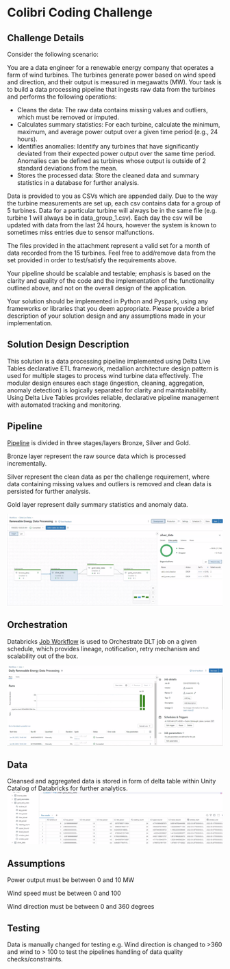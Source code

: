 # Colibri Coding Challenge

Challenge Details
---------------
Consider the following scenario:

You are a data engineer for a renewable energy company that operates a farm of wind turbines. The turbines generate power based on wind speed and direction, and their output is measured in megawatts (MW). Your task is to build a data processing pipeline that ingests raw data from the turbines and performs the following operations:

- Cleans the data: The raw data contains missing values and outliers, which must be removed or imputed.
- Calculates summary statistics: For each turbine, calculate the minimum, maximum, and average power output over a given time period (e.g., 24 hours).
- Identifies anomalies: Identify any turbines that have significantly deviated from their expected power output over the same time period. Anomalies can be defined as turbines whose output is outside of 2 standard deviations from the mean.
- Stores the processed data: Store the cleaned data and summary statistics in a database for further analysis.

Data is provided to you as CSVs which are appended daily. Due to the way the turbine measurements are set up, each csv contains data for a group of 5 turbines. Data for a particular turbine will always be in the same file (e.g. turbine 1 will always be in data_group_1.csv). Each day the csv will be updated with data from the last 24 hours, however the system is known to sometimes miss entries due to sensor malfunctions.

The files provided in the attachment represent a valid set for a month of data recorded from the 15 turbines. Feel free to add/remove data from the set provided in order to test/satisfy the requirements above.

Your pipeline should be scalable and testable; emphasis is based on the clarity and quality of the code and the implementation of the functionality outlined above, and not on the overall design of the application.

Your solution should be implemented in Python and Pyspark, using any frameworks or libraries that you deem appropriate. Please provide a brief description of your solution design and any assumptions made in your implementation.

Solution Design Description
---------------
This solution is a data processing pipeline implemented using Delta Live Tables declarative ETL framework, medallion architecture design pattern is used for multiple stages to process wind turbine data effectively.
The modular design ensures each stage (ingestion, cleaning, aggregation, anomaly detection) is logically separated for clarity and maintainability.
Using Delta Live Tables provides reliable, declarative pipeline management with automated tracking and monitoring.

Pipeline
---------------
[Pipeline](scr/Process_Energy_Data.py) is divided in three stages/layers Bronze, Silver and Gold.

Bronze layer represent the raw source data which is processed incrementally.

Silver represent the clean data as per the challenge requirement, where data containing missing values and outliers is removed and clean data is persisted for further analysis.

Gold layer represent daily summary statistics and anomaly data.

![Pipeline](images/Pipeline.PNG)

Orchestration
---------------
Databricks [Job Workflow](scr/Orchestration_job.json) is used to Orchestrate DLT job on a given schedule, which provides lineage, notification, retry mechanism and scalability out of the box.

![Orchestration](images/Orchestration.PNG)

Data
---------------
Cleansed and aggregated data is stored in form of delta table within Unity Catalog of Databricks for further analytics.
![Data](images/Data.PNG)

Assumptions
-----------
Power output must be between 0 and 10 MW

Wind speed must be between 0 and 100

Wind direction must be between 0 and 360 degrees

Testing
-----------
Data is manually changed for testing e.g. Wind direction is changed to >360 and wind to > 100 to test the pipelines handling of data quality checks/constraints.
